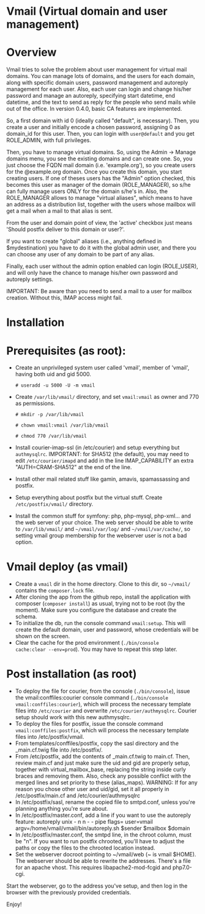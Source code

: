 Vmail (Virtual domain and user management)
==========================================


Overview
========

Vmail tries to solve the problem about user management for virtual mail domains. You can manage lots of domains, and the users for each domain, along with specific domain users, password management and autoreply management for each user. Also, each user can login and change his/her password and manage an autoreply, specifying start datetime, end datetime, and the text to send as reply for the people who send mails while out of the office.
In version 0.4.0, basic CA features are implemented.

So, a first domain with id 0 (ideally called "default", is necessary). Then, you create a user and initially encode a chosen password, assigning 0 as domain_id for this user. Then, you can login with <code>user@default</code> and you get ROLE_ADMIN, with full privileges.

Then, you have to manage virtual domains. So, using the Admin -> Manage domains menu, you see the existing domains and can create one. So, you just choose the FQDN mail domain (i.e. 'example.org'), so you create users for the @example.org domain. Once you create this domain, you start creating users. If one of theses users has the "Admin" option checked, this becomes this user as manager of the domain (ROLE_MANAGER), so s/he can fully manage users ONLY for the domain s/he's in. Also, the ROLE_MANAGER allows to manage "virtual aliases", which means to have an address as a distribution list, together with the users whose mailbox will get a mail when a mail to that alias is sent.

From the user and domain point of view, the 'active' checkbox just means 'Should postfix deliver to this domain or user?'.

If you want to create "global" aliases (i.e., anything defined in $mydestination) you have to do it with the global admin user, and there you can choose any user of any domain to be part of any alias.

Finally, each user without the admin option enabled can login (ROLE_USER), and will only have the chance to manage his/her own password and autoreply settings.


IMPORTANT: Be aware than you need to send a mail to a user for mailbox creation. Without this, IMAP access might fail.



Installation
============

Prerequisites (as root):
=======================
- Create an unprivileged system user called 'vmail', member of 'vmail', having both uid and gid 5000.

  <code># useradd -u 5000 -U -m vmail</code>
- Create <code>/var/lib/vmail/</code> directory, and set <code>vmail:vmail</code> as owner and 770 as permissions.

  <code># mkdir -p /var/lib/vmail</code>

  <code># chown vmail:vmail /var/lib/vmail</code>

  <code># chmod 770 /var/lib/vmail</code>
- Install courier-imap-ssl (in /etc/courier) and setup everything but <code>authmysqlrc</code>. IMPORTANT: for SHA512 (the default), you may need to edit <code>/etc/courier/imapd</code> and add in the line IMAP_CAPABILITY an extra "AUTH=CRAM-SHA512" at the end of the line.
- Install other mail related stuff like gamin, amavis, spamassassing and postfix.
- Setup everything about postfix but the virtual stuff. Create <code>/etc/postfix/vmail/</code> directory.
- Install the common stuff for symfony: php, php-mysql, php-xml... and the web server of your choice. The web server should be able to write to <code>/var/lib/vmail/</code> and <code>~/vmail/var/log/</code> and <code>~/vmail/var/cache/</code>, so setting vmail group membership for the webserver user is not a bad option.


Vmail deploy (as vmail)
=======================
- Create a <code>vmail</code> dir in the home directory. Clone to this dir, so <code>~/vmail/</code> contains the <code>composer.lock</code> file.
- After cloning the app from the github repo, install the application with composer (<code>composer install</code>) as usual, trying not to be root (by the moment). Make sure you configure the database and create the schema.
- To initialize the db, run the console command <code>vmail:setup</code>. This will create the default domain, user and password, whose credentials will be shown on the screen.
- Clear the cache for the prod environment (<code>./bin/console cache:clear --env=prod</code>). You may have to repeat this step later.

Post installation (as root)
===========================
- To deploy the file for courier, from the console (<code>./bin/console</code>), issue the vmail:conffiles:courier console command (<code>./bin/console vmail:conffiles:courier</code>), which will process the necessary template files into <code>/etc/courier</code> and overwrite <code>/etc/courier/authmysqlrc</code>. Courier setup should work with this new authmysqlrc.
- To deploy the files for postfix, issue the console command <code>vmail:conffiles:postfix</code>, which will process the necessary template files into /etc/postfix/vmail.
- From templates/conffiles/postfix, copy the sasl directory and the _main.cf.twig file into /etc/postfix/.
- From /etc/postfix, add the contents of _main.cf.twig to main.cf. Then, review main.cf and just make sure the uid and gid are properly setup, together with virtual_mailbox_base, replacing the string inside curly braces and removing them. Also, check any possible conflict with the merged lines and set priority to these (alias_maps). WARNING: If for any reason you chose other user and uid/gid, set it all properly in /etc/postfix/main.cf and /etc/courier/authmysqlrc
- In /etc/postfix/sasl, rename the copied file to smtpd.conf, unless you're planning anything you're sure about.
- In /etc/postfix/master.conf, add a line if you want to use the autoreply feature:
autoreply  unix  -       n       n       -       -       pipe flags= user=vmail
    argv=/home/vmail/vmail/bin/autoreply.sh $sender $mailbox $domain
- In /etc/postfix/master.conf, the smtpd line, in the chroot column, must be "n". If you want to run postfix chrooted, you'll have to adjust the paths or copy the files to the chrooted location instead.
- Set the webserver docroot pointing to ~/vmail/web (~ is vmail $HOME). The webserver should be able to rewrite the addresses. There's a file for an apache vhost. This requires libapache2-mod-fcgid and php7.0-cgi.


Start the webserver, go to the address you've setup, and then log in the browser with the previously provided credentials.

Enjoy!
